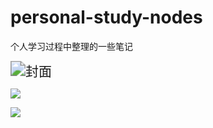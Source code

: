 # personal-study-nodes
个人学习过程中整理的一些笔记

<img src="http://101.200.196.230:8080/pic/images/74539039_p1.jpg" alt="封面" style="zoom:150%;" />

![](http://101.200.196.230:8080/pic/images/241.jpg)

![](http://101.200.196.230:8080/pic/images/228.jpg)